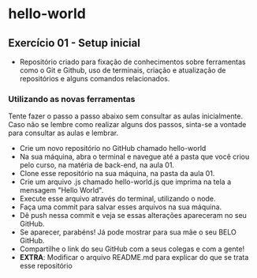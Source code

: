 # hello-world
## Exercício 01 - Setup inicial

+ Repositório criado para fixação de conhecimentos sobre ferramentas como o Git e Github, uso de terminais, criação e atualização de repositórios e alguns comandos relacionados.
### Utilizando as novas ferramentas

Tente fazer o passo a passo abaixo sem consultar as aulas inicialmente. Caso não se lembre como realizar alguns dos passos, sinta-se a vontade para consultar as aulas e lembrar.

+ Crie um novo repositório no GitHub chamado hello-world
+ Na sua máquina, abra o terminal e navegue até a pasta que você criou pelo curso, na matéria de back-end, na aula 01.
+ Clone esse repositório na sua máquina, na pasta da aula 01.
+ Crie um arquivo .js chamado hello-world.js que imprima na tela a mensagem "Hello World".
+ Execute esse arquivo através do terminal, utilizando o node.
+ Faça uma commit para salvar esses arquivos na sua máquina.
+ Dê push nessa commit e veja se essas alterações apareceram no seu GitHub.
+ Se aparecer, parabéns! Já pode mostrar para sua mãe o seu BELO GitHub.
+ Compartilhe o link do seu GitHub com a seus colegas e com a gente!
+ **EXTRA**: Modificar o arquivo README.md para explicar do que se trata esse repositório

